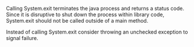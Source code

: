 Calling System.exit terminates the java process and returns a status code. Since
it is disruptive to shut down the process within library code, System.exit
should not be called outside of a main method.

Instead of calling System.exit consider throwing an unchecked exception to
signal failure.
